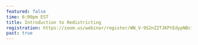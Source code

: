```yaml
---
featured: false
time: 6:00pm EST
title: Introduction to Redistricting
registration: https://zoom.us/webinar/register/WN_V-9S2nZ2TJKPtEdypNBcfw
past: true
---
```


